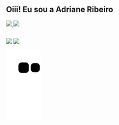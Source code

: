 ## Oiii! Eu sou a Adriane Ribeiro
  <div>
  <a href="https://github.com/AdrianeRibeiro">
  <img height="180em" src="https://github-readme-stats.vercel.app/api?username=AdrianeRibeiro&show_icons=true&theme=dracula&include_all_commits=true&count_private=true"/>
  <img height="180em" src="https://github-readme-stats.vercel.app/api/top-langs/?username=AdrianeRibeiro&layout=compact&langs_count=10&theme=dracula"/>
</div>
  
  ##
 
<div> 
  <a href = "mailto:adrianeribeiro94@gmail.com"><img src="https://img.shields.io/badge/-Gmail-%23333?style=for-the-badge&logo=gmail&logoColor=white" target="_blank"></a>
  <a href="https://www.linkedin.com/in/adriane-ribeiro-460460136" target="_blank"><img src="https://img.shields.io/badge/-LinkedIn-%230077B5?style=for-the-badge&logo=linkedin&logoColor=white" target="_blank"></a> 
 
  ![Snake animation](https://github.com/rafaballerini/rafaballerini/blob/output/github-contribution-grid-snake.svg)
 
</div>
